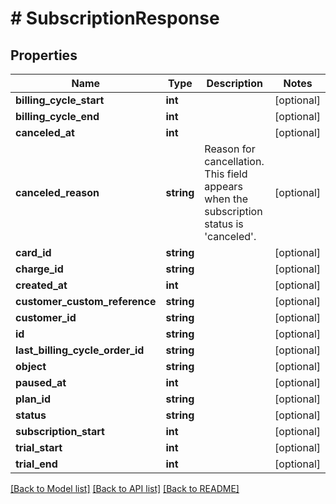 # # SubscriptionResponse

## Properties

Name | Type | Description | Notes
------------ | ------------- | ------------- | -------------
**billing_cycle_start** | **int** |  | [optional]
**billing_cycle_end** | **int** |  | [optional]
**canceled_at** | **int** |  | [optional]
**canceled_reason** | **string** | Reason for cancellation. This field appears when the subscription status is &#39;canceled&#39;. | [optional]
**card_id** | **string** |  | [optional]
**charge_id** | **string** |  | [optional]
**created_at** | **int** |  | [optional]
**customer_custom_reference** | **string** |  | [optional]
**customer_id** | **string** |  | [optional]
**id** | **string** |  | [optional]
**last_billing_cycle_order_id** | **string** |  | [optional]
**object** | **string** |  | [optional]
**paused_at** | **int** |  | [optional]
**plan_id** | **string** |  | [optional]
**status** | **string** |  | [optional]
**subscription_start** | **int** |  | [optional]
**trial_start** | **int** |  | [optional]
**trial_end** | **int** |  | [optional]

[[Back to Model list]](../../README.md#models) [[Back to API list]](../../README.md#endpoints) [[Back to README]](../../README.md)
